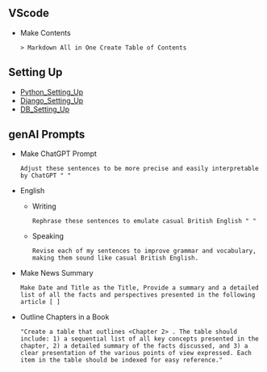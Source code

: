 ## VScode
- Make Contents
  ```
  > Markdown All in One Create Table of Contents
  ```
## Setting Up
- [Python_Setting_Up](https://github.com/jeyu54217/Notes/blob/main/Python/Setting_Up.md#venv-built-in-in-python-3)
- [Django_Setting_Up](https://github.com/jeyu54217/Notes/blob/main/Django/Setting_Up.md#install)
- [DB_Setting_Up](https://github.com/jeyu54217/Notes/blob/main/DB/Setting_Up.md)

## genAI Prompts
- Make ChatGPT Prompt
  ```
  Adjust these sentences to be more precise and easily interpretable by ChatGPT " "  
  ```
  
- English
  - Writing
    ```
    Rephrase these sentences to emulate casual British English " "  
    ```
  - Speaking
    ```
    Revise each of my sentences to improve grammar and vocabulary, making them sound like casual British English.
    ```
- Make News Summary
  ```
  Make Date and Title as the Title, Provide a summary and a detailed list of all the facts and perspectives presented in the following article [ ] 
  ```
- Outline Chapters in a Book
  ```
  "Create a table that outlines <Chapter 2> . The table should include: 1) a sequential list of all key concepts presented in the chapter, 2) a detailed summary of the facts discussed, and 3) a clear presentation of the various points of view expressed. Each item in the table should be indexed for easy reference."
  ```
